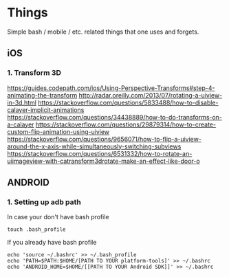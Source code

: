 # Things
Simple bash / mobile / etc. related things that one uses and forgets. 

## iOS
### 1. Transform 3D
https://guides.codepath.com/ios/Using-Perspective-Transforms#step-4-animating-the-transform 
http://radar.oreilly.com/2013/07/rotating-a-uiview-in-3d.html
https://stackoverflow.com/questions/5833488/how-to-disable-calayer-implicit-animations
https://stackoverflow.com/questions/34438889/how-to-do-transforms-on-a-calayer
https://stackoverflow.com/questions/29879314/how-to-create-custom-flip-animation-using-uiview
https://stackoverflow.com/questions/9656071/how-to-flip-a-uiview-around-the-x-axis-while-simultaneously-switching-subviews
https://stackoverflow.com/questions/6531332/how-to-rotate-an-uiimageview-with-catransform3drotate-make-an-effect-like-door-o

## ANDROID
### 1. Setting up adb path
In case your don't have bash profile 
```
touch .bash_profile
```
If you already have bash profile 
```
echo 'source ~/.bashrc' >> ~/.bash_profile
echo 'PATH=$PATH:$HOME/[PATH TO YOUR platform-tools]' >> ~/.bashrc
echo 'ANDROID_HOME=$HOME/[[PATH TO YOUR Android SDK]]' >> ~/.bashrc
```
